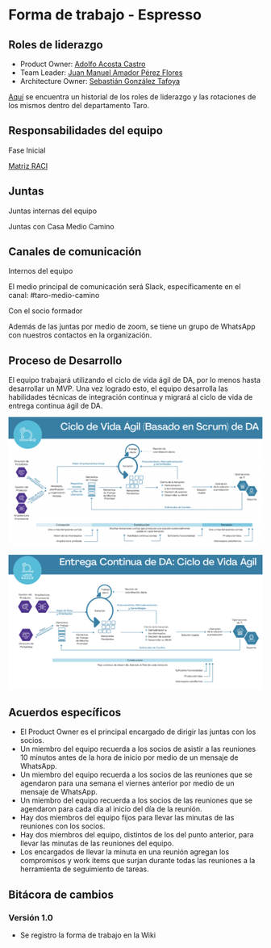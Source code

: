 # Forma de trabajo - Espresso

## Roles de liderazgo

- Product Owner: [Adolfo Acosta Castro](mailto:a01705249@tec.mx)
- Team Leader: [Juan Manuel Amador Pérez Flores](mailto:a01701248@tec.mx)
- Architecture Owner: [Sebastián González Tafoya](mailto:a01233416@tec.mx)

[Aquí](https://docs.google.com/spreadsheets/d/1naF2ckYlDvAIQoa3ptkEfBDong-dnMHzKCRtS0vz6x8/edit#gid=0) se encuentra un historial de los roles de liderazgo y las rotaciones de los mismos dentro del departamento Taro.

## Responsabilidades del equipo

Fase Inicial

[Matriz RACI](https://docs.google.com/spreadsheets/d/138hOit4VKnIF8iJlYP9AAkDv1ZDCaNug5S_VPua2ICQ/edit#gid=0)

## Juntas

Juntas internas del equipo

Juntas con Casa Medio Camino

## Canales de comunicación

Internos del equipo

El medio principal de comunicación será Slack, específicamente en el canal: #taro-medio-camino

Con el socio formador

Además de las juntas por medio de zoom, se tiene un grupo de WhatsApp con nuestros contactos en la organización.

## Proceso de Desarrollo

El equipo trabajará utilizando el ciclo de vida ágil de DA, por lo menos hasta desarrollar un MVP. Una vez logrado esto, el equipo desarrolla las habilidades técnicas de integración continua y migrará al ciclo de vida de entrega continua ágil de DA.

![Ciclo de vida Ágil de DAD](../../static/img/forma-de-trabajo-agil.png "Ciclo de vida Ágil")

![Ciclo de vida de Entrega Continua de DAD](../../static/img/forma-de-trabajo-de-entrega-continua.png "Ciclo de vida de Entrega Continua de DAD")

## Acuerdos específicos

- El Product Owner es el principal encargado de dirigir las juntas con los socios.
- Un miembro del equipo recuerda a los socios de asistir a las reuniones 10 minutos antes de la hora de inicio por medio de un mensaje de WhatsApp.
- Un miembro del equipo recuerda a los socios de las reuniones que se agendaron para una semana el viernes anterior por medio de un mensaje de WhatsApp.
- Un miembro del equipo recuerda a los socios de las reuniones que se agendaron para cada día al inicio del día de la reunión.
- Hay dos miembros del equipo fijos para llevar las minutas de las reuniones con los socios.
- Hay dos miembros del equipo, distintos de los del punto anterior, para llevar las minutas de las reuniones del equipo.
- Los encargados de llevar la minuta en una reunión agregan los compromisos y work items que surjan durante todas las reuniones a la herramienta de seguimiento de tareas.

## Bitácora de cambios

### Versión 1.0

- Se registro la forma de trabajo en la Wiki
